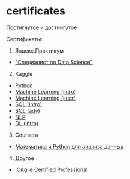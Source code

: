 # certificates
Постигнутое и достингутое

Сертификаты:
1. Яндекс.Практикум
- ["Специалист по Data Science"](https://github.com/dmitriygorlov/certificates/blob/main/Yandex_data-science.pdf)

2. Kaggle
- [Python](https://github.com/dmitriygorlov/certificates/blob/main/kaggle_Python.png)
- [Machine Learning (intro)](https://github.com/dmitriygorlov/certificates/blob/main/kaggle_Intro%20to%20Machine%20Learning.png)
- [Machine Learning (inter)](https://github.com/dmitriygorlov/certificates/blob/main/kaggle_Intermediate%20Machine%20Learning.png)
- [SQL (intro)](https://github.com/dmitriygorlov/certificates/blob/main/kaggle_SQL_intro.png)
- [SQL (adv)](https://github.com/dmitriygorlov/certificates/blob/main/kaggle_SQL_adv.png)
- [NLP](https://github.com/dmitriygorlov/certificates/blob/main/kaggle_Natural%20Language%20Processing.png)
- [DL (intro)](https://github.com/dmitriygorlov/certificates/blob/main/kaggle_Intro%20to%20Deep%20Learning.png)

3. Coursera
- [Математика и Python для анализа данных]()

4. Другое
- [ICAgile Certified Professional](https://www.icagile.com/credentials/8d00727c-e69a-49bb-b62a-70549c857403#)
